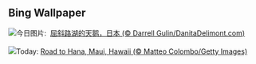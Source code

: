 ## Bing Wallpaper
![](https://www.bing.com/th?id=OHR.HokkaidoSwans_ZH-CN8733312972_UHD.jpg&w=1000)今日图片: &nbsp;[屈斜路湖的天鹅，日本 (© Darrell Gulin/DanitaDelimont.com)](https://www.bing.com/th?id=OHR.HokkaidoSwans_ZH-CN8733312972_UHD.jpg)
<br><br/>
![](https://www.bing.com/th?id=OHR.HanaHighway_EN-US0637770298_UHD.jpg&w=1000)Today: [Road to Hana, Maui, Hawaii (© Matteo Colombo/Getty Images)](https://www.bing.com/th?id=OHR.HanaHighway_EN-US0637770298_UHD.jpg)
<br><br/>
